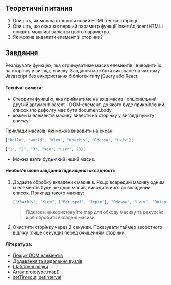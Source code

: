 ## Теоретичні питання

1. Опишіть, як можна створити новий HTML тег на сторінці.
2. Опишіть, що означає перший параметр функції insertAdjacentHTML і опишіть можливі варіанти цього параметра.
3. Як можна видалити елемент зі сторінки?

## Завдання

Реалізувати функцію, яка отримуватиме масив елементів і виводити їх на сторінку у вигляді списку. Завдання має бути виконане на чистому Javascript без використання бібліотек типу jQuery або React.

#### Технічні вимоги:

- Створити функцію, яка прийматиме на вхід масив і опціональний другий аргумент parent - DOM-елемент, до якого буде прикріплений список (по дефолту має бути document.body.
- кожен із елементів масиву вивести на сторінку у вигляді пункту списку;

Приклади масивів, які можна виводити на екран:

```javascript
["hello", "world", "Kiev", "Kharkiv", "Odessa", "Lviv"];
```

```javascript
["1", "2", "3", "sea", "user", 23];
```

- Можна взяти будь-який інший масив.

#### Необов'язкове завдання підвищеної складності:

1. Додайте обробку вкладених масивів. Якщо всередині масиву одним із елементів буде ще один масив, виводити його як вкладений список.
   Приклад такого масиву:

   ```javascript
   ["Kharkiv", "Kiev", ["Borispol", "Irpin"], "Odessa", "Lviv", "Dnieper"];
   ```

   > Підказка: використовуйте map для обходу масиву та рекурсію, щоб обробити вкладені масиви.

2. Очистити сторінку через 3 секунди. Показувати таймер зворотного відліку (лише секунди) перед очищенням сторінки.

#### Література:

- [Пошук DOM елементів](https://uk.javascript.info/searching-elements-dom)
- [Додавання та видалення вузлів](https://uk.javascript.info/modifying-document)
- [Шаблонні рядки](http://learn.javascript.ru/es-string)
- [Array.prototype.map()](https://developer.mozilla.org/ru/docs/Web/JavaScript/Reference/Global_Objects/Array/map)
- [setTimeout, setInterval](https://learn.javascript.ru/settimeout-setinterval)
